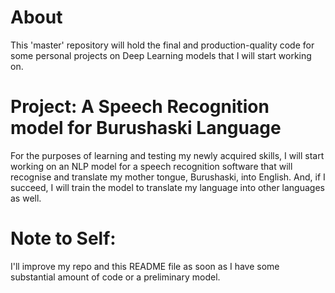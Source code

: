 # About
This 'master' repository will hold the final and production-quality code for some personal projects on Deep Learning models that I will start working on.

# Project: A Speech Recognition model for Burushaski Language
For the purposes of learning and testing my newly acquired skills, I will start working on an NLP model for a speech recognition software that will recognise and translate my mother tongue, Burushaski, into English. And, if I succeed, I will train the model to translate my language into other languages as well. 

# Note to Self:
I'll improve my repo and this README file as soon as I have some substantial amount of code or a preliminary model. 
